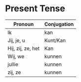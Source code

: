 # Present Tense

| Pronoun           | Conjugation |
| ----------------- | ----------- |
| Ik                | kan         |
| Jij, je, u        | Kunt/Kan    |
| Hij, zij, ze, het | Kan         |
| Wij, we           | kunnen      |
| jullie            | kunnen      |
| zij, ze           | kunnen      |
